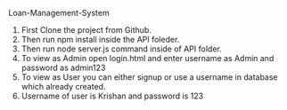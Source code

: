 Loan-Management-System

1. First Clone the project from Github.
2. Then run npm install inside the API foleder.
3. Then run node server.js command inside of API folder.
4. To view as Admin open login.html and enter username as Admin and password as admin123
5. To view as User you can either signup or use a username in database which already created.
6. Username of user is Krishan and password is 123
